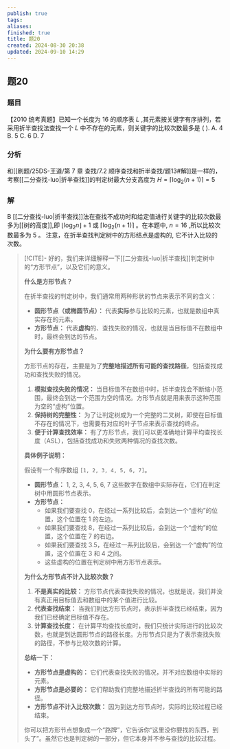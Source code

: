 ```yaml
---
publish: true
tags: 
aliases: 
finished: true
title: 题20
created: 2024-08-30 20:38
updated: 2024-09-10 14:29
---
```

## 题20
### 题目
【2010 统考真题】已知一个长度为 16 的顺序表 $L$ ,其元素按关键字有序排列，若采用折半查找法查找一个 $L$ 中不存在的元素，则关键字的比较次数最多是 ( ).
A. 4 
B. 5 
C. 6 
D. 7
### 分析
和[[刷题/25DS-王道/第 7 章 查找/7.2 顺序查找和折半查找/题13#解]]是一样的，考察[[二分查找-luo|折半查找]]的判定树最大分支高度为 $H = \lceil  {{\log }_{2}( {n + 1}) }\rceil   = 5$ 
### 解
B
[[二分查找-luo|折半查找]]法在查找不成功时和给定值进行关键字的比较次数最多为[[树的高度]],即 $\lfloor  {{\log }_{2}n}\rfloor   + 1$ 或 $\lceil  {{\log }_{2}( {n + 1}) }\rceil$ 。在本题中, $n = {16}$ ,所以比较次数最多为 5 。
注意，在折半查找判定树中的方形结点是虚构的, 它不计入比较的次数。

> [!CITE]-
> 好的，我们来详细解释一下[[二分查找-luo|折半查找]]判定树中的“方形节点”，以及它们的意义。
> 
> **什么是方形节点？**
> 
> 在折半查找的判定树中，我们通常用两种形状的节点来表示不同的含义：
> 
> *   **圆形节点（或椭圆节点）：** 代表**实际**参与比较的元素，也就是数组中真实存在的元素。
> *   **方形节点：** 代表**虚构**的、查找失败的情况，也就是当目标值不在数组中时，最终会到达的节点。
> 
> **为什么要有方形节点？**
> 
> 方形节点的存在，主要是为了**完整地描述所有可能的查找路径**，包括查找成功和查找失败的情况。
> 
> 1.  **模拟查找失败的情况：** 当目标值不在数组中时，折半查找会不断缩小范围，最终会到达一个范围为空的情况。方形节点就是用来表示这种范围为空的“虚构”位置。
> 2.  **保持树的完整性：** 为了让判定树成为一个完整的二叉树，即使在目标值不存在的情况下，也需要有对应的叶子节点来表示查找的终点。
> 3.  **便于计算查找效率：** 有了方形节点，我们可以更准确地计算平均查找长度（ASL），包括查找成功和失败两种情况的查找次数。
> 
> **具体例子说明：**
> 
> 假设有一个有序数组 `[1, 2, 3, 4, 5, 6, 7]`。
> 
> *   **圆形节点：** 1, 2, 3, 4, 5, 6, 7 这些数字在数组中实际存在，它们在判定树中用圆形节点表示。
> *   **方形节点：**
>     *   如果我们要查找 0，在经过一系列比较后，会到达一个“虚构”的位置，这个位置在 1 的左边。
>     *   如果我们要查找 8，在经过一系列比较后，会到达一个“虚构”的位置，这个位置在 7 的右边。
>     *   如果我们要查找 3.5，在经过一系列比较后，会到达一个“虚构”的位置，这个位置在 3 和 4 之间。
>     *   这些虚构的位置在判定树中用方形节点表示。
> 
> **为什么方形节点不计入比较次数？**
> 
> 1.  **不是真实的比较：** 方形节点代表查找失败的情况，也就是说，我们并没有真正用目标值去和数组中的某个值进行比较。
> 2.  **代表查找结束：** 当我们到达方形节点时，表示折半查找已经结束，因为我们已经确定目标值不存在。
> 3.  **计算查找长度：** 在计算平均查找长度时，我们只统计实际进行的比较次数，也就是到达圆形节点的路径长度。方形节点只是为了表示查找失败的路径，不参与比较次数的计算。
> 
> **总结一下：**
> 
> *   **方形节点是虚构的：** 它们代表查找失败的情况，并不对应数组中实际的元素。
> *   **方形节点是必要的：** 它们帮助我们完整地描述折半查找的所有可能的路径。
> *   **方形节点不计入比较次数：** 因为到达方形节点时，实际的比较过程已经结束。
> 
> 你可以把方形节点想象成一个“路牌”，它告诉你“这里没你要找的东西，到头了”。虽然它也是判定树的一部分，但它本身并不参与查找的比较过程。
> 

